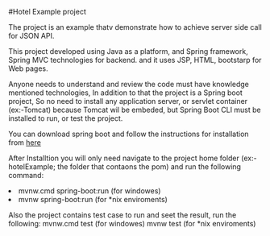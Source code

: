 #Hotel Example project

The project is an example thatv demonstrate how to achieve server side call for JSON API.

This project developed using Java as a platform, and Spring framework, Spring MVC technologies for backend. and it uses JSP, HTML, bootstarp for Web pages.

Anyone needs to understand and review the code must have knowledge mentioned technologies, In addition to that the project is a Spring boot project, So no need to install any application server, or servlet container (ex:-Tomcat) because Tomcat wil be embeded, but Spring Boot CLI must be installed to run, or test the project.

You can download spring boot and follow the instructions for installation from <a href ="https://docs.spring.io/spring-boot/docs/current/reference/htmlsingle/#getting-started-installing-the-cli">here</a>

After Installtion you will only need navigate to the project home folder (ex:-hotelExample; the folder that contaons the pom) and run the following command:
  <li>mvnw.cmd spring-boot:run    (for windowes)</li>
  <li>mvnw spring-boot:run        (for *nix enviroments)</li>
  
Also the project contains test case to run and seet the result, run the following:
   mvnw.cmd test    (for windowes)
   mvnw test        (for *nix enviroments)

